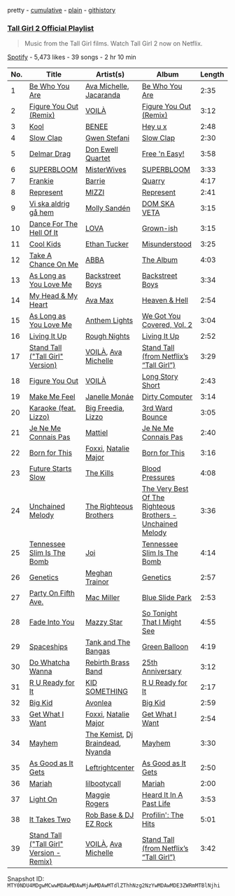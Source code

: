 pretty - [cumulative](/playlists/cumulative/37i9dQZF1DWSJQ1Sv9Jjrl.md) - [plain](/playlists/plain/37i9dQZF1DWSJQ1Sv9Jjrl) - [githistory](https://github.githistory.xyz/mackorone/spotify-playlist-archive/blob/main/playlists/plain/37i9dQZF1DWSJQ1Sv9Jjrl)

### [Tall Girl 2 Official Playlist](https://open.spotify.com/playlist/37i9dQZF1DWSJQ1Sv9Jjrl)

> Music from the Tall Girl films\. Watch Tall Girl 2 now on Netflix.

[Spotify](https://open.spotify.com/user/spotify) - 5,473 likes - 39 songs - 2 hr 10 min

| No. | Title | Artist(s) | Album | Length |
|---|---|---|---|---|
| 1 | [Be Who You Are](https://open.spotify.com/track/2Z7JAlG8RPvN277Y6bc6cM) | [Ava Michelle](https://open.spotify.com/artist/6euN0qAjCYkM3kcJYGMN2Z), [Jacaranda](https://open.spotify.com/artist/44inTD4saAbXecbkXmYYPr) | [Be Who You Are](https://open.spotify.com/album/2qbNPqksd5T8yjxuGUZsoc) | 2:35 |
| 2 | [Figure You Out \(Remix\)](https://open.spotify.com/track/6Tsdf2lE4mFAa6sE052pEP) | [VOILÀ](https://open.spotify.com/artist/6NnBBumbcMYsaPTHFhPtXD) | [Figure You Out \(Remix\)](https://open.spotify.com/album/2UHY1Y6eDdUf1zMPWnJWPH) | 3:12 |
| 3 | [Kool](https://open.spotify.com/track/0hwwIaWzXWeRLtGJ458gHu) | [BENEE](https://open.spotify.com/artist/0Cp8WN4V8Tu4QJQwCN5Md4) | [Hey u x](https://open.spotify.com/album/1gvuirDIzJFcSqfrIn01Ld) | 2:48 |
| 4 | [Slow Clap](https://open.spotify.com/track/2FD3oVMksB9tPIaowrx0zJ) | [Gwen Stefani](https://open.spotify.com/artist/4yiQZ8tQPux8cPriYMWUFP) | [Slow Clap](https://open.spotify.com/album/6EE59zmOlHnpitmm52vkkm) | 2:30 |
| 5 | [Delmar Drag](https://open.spotify.com/track/4a5jFpSidPpgH5Nvsvi8sX) | [Don Ewell Quartet](https://open.spotify.com/artist/3n4tB2FLZuG3fXSifkA5uI) | [Free 'n Easy!](https://open.spotify.com/album/0wDZBZ5HdV1NSok7vYx39w) | 3:58 |
| 6 | [SUPERBLOOM](https://open.spotify.com/track/2HvtedoEeymVWrBPyAMNwZ) | [MisterWives](https://open.spotify.com/artist/5ivCbtrcD5N4rD337xIb2z) | [SUPERBLOOM](https://open.spotify.com/album/59f3BAKRdlWeaGTetnUPob) | 3:33 |
| 7 | [Frankie](https://open.spotify.com/track/6nZAmCkn0cB5wG2uvQWSBi) | [Barrie](https://open.spotify.com/artist/1pHO6SCEw9tuRx0IVMFL0g) | [Quarry](https://open.spotify.com/album/2Z48McZfltPdZbp4dASRdp) | 4:17 |
| 8 | [Represent](https://open.spotify.com/track/2ZPDtvS8qtNv7wuVEBNPnO) | [MIZZI](https://open.spotify.com/artist/769KKZvR0mYxMd8qMiA4MF) | [Represent](https://open.spotify.com/album/7edDKiYFeO9saIw9zBxK49) | 2:41 |
| 9 | [Vi ska aldrig gå hem](https://open.spotify.com/track/7iSuirVvJsBXZ95UEd9vQ0) | [Molly Sandén](https://open.spotify.com/artist/0NRMzT05nsc8mTm4iUvuHY) | [DOM SKA VETA](https://open.spotify.com/album/1ubnXqf93xsAR7EruzPL5L) | 3:15 |
| 10 | [Dance For The Hell Of It](https://open.spotify.com/track/1G8nKybzD7qlBxfZYFSybv) | [LOVA](https://open.spotify.com/artist/1l2NYhptmHjo64MDOcej1x) | [Grown\-ish](https://open.spotify.com/album/4HsUtIgXcWzJetVBHPybg0) | 3:15 |
| 11 | [Cool Kids](https://open.spotify.com/track/23mqkYQVVWeD4C3KINeLIs) | [Ethan Tucker](https://open.spotify.com/artist/7uSGJMQp1MzfM5VtkpeE0Y) | [Misunderstood](https://open.spotify.com/album/4Z0oPGZY9FQYzRC2bJQUet) | 3:25 |
| 12 | [Take A Chance On Me](https://open.spotify.com/track/5BckPAYcKEJuYs1eV1BHHe) | [ABBA](https://open.spotify.com/artist/0LcJLqbBmaGUft1e9Mm8HV) | [The Album](https://open.spotify.com/album/5fLOHW1UXr1cJrnXiU3FBt) | 4:03 |
| 13 | [As Long as You Love Me](https://open.spotify.com/track/00WvmRXTkPBZNhhRK3xfdy) | [Backstreet Boys](https://open.spotify.com/artist/5rSXSAkZ67PYJSvpUpkOr7) | [Backstreet Boys](https://open.spotify.com/album/0wvQovgaVU99eqw8n3g22S) | 3:34 |
| 14 | [My Head & My Heart](https://open.spotify.com/track/1KixkQVDUHggZMU9dUobgm) | [Ava Max](https://open.spotify.com/artist/4npEfmQ6YuiwW1GpUmaq3F) | [Heaven & Hell](https://open.spotify.com/album/26c7MmQ4w8EAvVLb4jilaM) | 2:54 |
| 15 | [As Long as You Love Me](https://open.spotify.com/track/0q5OkmIw0GY8nmtrWNqOgY) | [Anthem Lights](https://open.spotify.com/artist/7kwEvDE8e7EBGKh5bLczqQ) | [We Got You Covered, Vol\. 2](https://open.spotify.com/album/5gw7p48ohCl2DpMjvMw5Ik) | 3:04 |
| 16 | [Living It Up](https://open.spotify.com/track/7xqb9V5dnp2wa9emncBBEt) | [Rough Nights](https://open.spotify.com/artist/6UCvu6CiBsiaCNwjDrYFiT) | [Living It Up](https://open.spotify.com/album/3XXsI2XS9LZbJj0h0nSr8Q) | 2:52 |
| 17 | [Stand Tall \("Tall Girl" Version\)](https://open.spotify.com/track/02X2UtRnA6gnvT6w9iCAQe) | [VOILÀ](https://open.spotify.com/artist/6NnBBumbcMYsaPTHFhPtXD), [Ava Michelle](https://open.spotify.com/artist/6euN0qAjCYkM3kcJYGMN2Z) | [Stand Tall \(from Netflix’s “Tall Girl”\)](https://open.spotify.com/album/35ssTQZcUa7dX0B0JZewhc) | 3:29 |
| 18 | [Figure You Out](https://open.spotify.com/track/2bFGGsScXp2Tu10jKMCKO6) | [VOILÀ](https://open.spotify.com/artist/6NnBBumbcMYsaPTHFhPtXD) | [Long Story Short](https://open.spotify.com/album/0fsUPGZdjtXb5F7KJ4FSzk) | 2:43 |
| 19 | [Make Me Feel](https://open.spotify.com/track/5gW5dSy3vXJxgzma4rQuzH) | [Janelle Monáe](https://open.spotify.com/artist/6ueGR6SWhUJfvEhqkvMsVs) | [Dirty Computer](https://open.spotify.com/album/2PjlaxlMunGOUvcRzlTbtE) | 3:14 |
| 20 | [Karaoke \(feat\. Lizzo\)](https://open.spotify.com/track/4nefFqiukTvjgt8hkv73PP) | [Big Freedia](https://open.spotify.com/artist/2gyv1akuIB9fQvXoGSPaJr), [Lizzo](https://open.spotify.com/artist/56oDRnqbIiwx4mymNEv7dS) | [3rd Ward Bounce](https://open.spotify.com/album/6wzAzsG8uu5DxGR1q4tVxj) | 3:05 |
| 21 | [Je Ne Me Connais Pas](https://open.spotify.com/track/59UhDtzduuh0zNVi52xCBs) | [Mattiel](https://open.spotify.com/artist/69ZtLNs4CNIFnf3Vq7wN5q) | [Je Ne Me Connais Pas](https://open.spotify.com/album/7yn5Q1N2N3glht5HzDLa4E) | 2:40 |
| 22 | [Born for This](https://open.spotify.com/track/1eI5BMbva0iR0KzsV9wpck) | [Foxxi](https://open.spotify.com/artist/4Cojmi9XHgWlt7wuaY7YNA), [Natalie Major](https://open.spotify.com/artist/1s5IKI3WdVj337WYpi4GIZ) | [Born for This](https://open.spotify.com/album/2ZmL7NPS5bwagH4LsejkC2) | 3:16 |
| 23 | [Future Starts Slow](https://open.spotify.com/track/04RcDL1mbjcVLMLqBOjkeX) | [The Kills](https://open.spotify.com/artist/5BYuBzqmTXwUDw2rYkwExr) | [Blood Pressures](https://open.spotify.com/album/0PjRCiXdp6TQPXojFRB0AX) | 4:08 |
| 24 | [Unchained Melody](https://open.spotify.com/track/1jFhnVoJkcB4lf9tT0rSZS) | [The Righteous Brothers](https://open.spotify.com/artist/4b0WsB47XCa9F83BmwQ7WX) | [The Very Best Of The Righteous Brothers \- Unchained Melody](https://open.spotify.com/album/5CFmNamq1ceXn8RFJ9i7p6) | 3:36 |
| 25 | [Tennessee Slim Is The Bomb](https://open.spotify.com/track/3UzLPFbSQeI3231qdSZrkJ) | [Joi](https://open.spotify.com/artist/0ulZIID59tvIwcfTkiYLy5) | [Tennessee Slim Is The Bomb](https://open.spotify.com/album/0iDzVbl5e3BM3HizLLzI7V) | 4:14 |
| 26 | [Genetics](https://open.spotify.com/track/2FOwRoyI2TTujfAGmHgEJP) | [Meghan Trainor](https://open.spotify.com/artist/6JL8zeS1NmiOftqZTRgdTz) | [Genetics](https://open.spotify.com/album/3tdsdSwWtAGr1eouGR8mS6) | 2:57 |
| 27 | [Party On Fifth Ave.](https://open.spotify.com/track/24OMJgeZvpSu92TbAe2WYh) | [Mac Miller](https://open.spotify.com/artist/4LLpKhyESsyAXpc4laK94U) | [Blue Slide Park](https://open.spotify.com/album/6VhDYmsjHqRxKXd0z7hmXI) | 2:53 |
| 28 | [Fade Into You](https://open.spotify.com/track/1LzNfuep1bnAUR9skqdHCK) | [Mazzy Star](https://open.spotify.com/artist/37w38cCSGgKLdayTRjna4W) | [So Tonight That I Might See](https://open.spotify.com/album/5K18gTgac0q6Jma5HkV1vA) | 4:55 |
| 29 | [Spaceships](https://open.spotify.com/track/7fyU4Ce2YIkn3XCR1FKP05) | [Tank and The Bangas](https://open.spotify.com/artist/5cAtakaadWHJLxmGKrKcX7) | [Green Balloon](https://open.spotify.com/album/4T9MbbBF5YuCU7T2bkOjTl) | 4:19 |
| 30 | [Do Whatcha Wanna](https://open.spotify.com/track/5UqzRN9qi2oxmKWff9oIRC) | [Rebirth Brass Band](https://open.spotify.com/artist/6p9Qy71KocWwjmpUcHUTda) | [25th Anniversary](https://open.spotify.com/album/6DWA75mB8yXhnjVYLLpRlu) | 3:12 |
| 31 | [R U Ready for It](https://open.spotify.com/track/5iDuhDcGVSNk50VnFTgbnq) | [KID SOMETHING](https://open.spotify.com/artist/0ZUzov4ewXiJRz0uO2DiLO) | [R U Ready for It](https://open.spotify.com/album/4gAoLiZWUPZGAN09XTpvsx) | 2:17 |
| 32 | [Big Kid](https://open.spotify.com/track/01LHOmbVULmYKnWFanWJBI) | [Avonlea](https://open.spotify.com/artist/30Ddlk9YPm030og6lClMou) | [Big Kid](https://open.spotify.com/album/2B8GMNzIaujNhf6OBac2JY) | 2:59 |
| 33 | [Get What I Want](https://open.spotify.com/track/5KftZDwTyNCntMiu53J6f4) | [Foxxi](https://open.spotify.com/artist/4Cojmi9XHgWlt7wuaY7YNA), [Natalie Major](https://open.spotify.com/artist/1s5IKI3WdVj337WYpi4GIZ) | [Get What I Want](https://open.spotify.com/album/6lNdsQD8Wkkpd8V2f3Smc0) | 2:54 |
| 34 | [Mayhem](https://open.spotify.com/track/1z3Gg0PF3qj81j4bOVtUU6) | [The Kemist](https://open.spotify.com/artist/1HvF89QVwGlk74nQZC6MCG), [Dj Braindead](https://open.spotify.com/artist/6KfuBqaNiLpb0cLc23Pnfq), [Nyanda](https://open.spotify.com/artist/5EgzuWPhhAurJc93qPTD3k) | [Mayhem](https://open.spotify.com/album/14yuL31T9JOO6HP5yMiA2a) | 3:30 |
| 35 | [As Good as It Gets](https://open.spotify.com/track/0onRRPMlJ5OmWppoJtVwKD) | [Leftrightcenter](https://open.spotify.com/artist/07mLaGASjL3C43sjlpAL7Y) | [As Good as It Gets](https://open.spotify.com/album/05wcj0DsGL8wvl1ECuq4tn) | 2:50 |
| 36 | [Mariah](https://open.spotify.com/track/3CwAAsuZuy1HKtNQcXDD3o) | [lilbootycall](https://open.spotify.com/artist/4EPyKMgsR7JDuW9tL0AYZP) | [Mariah](https://open.spotify.com/album/3xWPfUqCOw29NDc6x71naf) | 2:00 |
| 37 | [Light On](https://open.spotify.com/track/6UnCGAEmrbGIOSmGRZQ1M2) | [Maggie Rogers](https://open.spotify.com/artist/4NZvixzsSefsNiIqXn0NDe) | [Heard It In A Past Life](https://open.spotify.com/album/5AHWNPo3gllDmixgAoFru4) | 3:53 |
| 38 | [It Takes Two](https://open.spotify.com/track/3Yxmpx64AdWAzG3qAD4Dty) | [Rob Base & DJ EZ Rock](https://open.spotify.com/artist/6vwFR7NilfrQ4AX0d41fWu) | [Profilin': The Hits](https://open.spotify.com/album/6a6h1DRImqxSsXfn3bk6XU) | 5:01 |
| 39 | [Stand Tall \("Tall Girl" Version \- Remix\)](https://open.spotify.com/track/3ZKu0JSPo4OfPbh9zujNaO) | [VOILÀ](https://open.spotify.com/artist/6NnBBumbcMYsaPTHFhPtXD), [Ava Michelle](https://open.spotify.com/artist/6euN0qAjCYkM3kcJYGMN2Z) | [Stand Tall \(from Netflix’s “Tall Girl”\)](https://open.spotify.com/album/35ssTQZcUa7dX0B0JZewhc) | 3:42 |

Snapshot ID: `MTY0NDU4MDgwMCwwMDAwMDAwMjAwMDAwMTdlZThhNzg2NzYwMDAwMDE3ZWRmMTBlNjhi`
